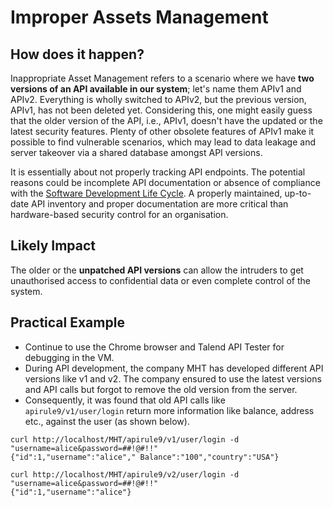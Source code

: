 # Improper Assets Management

## **How does it happen?**
Inappropriate Asset Management refers to a scenario where we have **two versions of an API available in our system**; let's name them APIv1 and APIv2. Everything is wholly switched to APIv2, but the previous version, APIv1, has not been deleted yet. Considering this, one might easily guess that the older version of the API, i.e., APIv1, doesn't have the updated or the latest security features. Plenty of other obsolete features of APIv1 make it possible to find vulnerable scenarios, which may lead to data leakage and server takeover via a shared database amongst API versions.

It is essentially about not properly tracking API endpoints. The potential reasons could be incomplete API documentation or absence of compliance with the [Software Development Life Cycle](https://tryhackme.com/room/securesdlc). A properly maintained, up-to-date API inventory and proper documentation are more critical than hardware-based security control for an organisation.  

## **Likely Impact** 

The older or the **unpatched API versions** can allow the intruders to get unauthorised access to confidential data or even complete control of the system. 

## Practical Example  

-   Continue to use the Chrome browser and Talend API Tester for debugging in the VM.  
-   During API development, the company MHT has developed different API versions like v1 and v2. The company ensured to use the latest versions and API calls but forgot to remove the old version from the server.  
-   Consequently, it was found that old API calls like `apirule9/v1/user/login` return more information like balance, address etc., against the user (as shown below).

```
curl http://localhost/MHT/apirule9/v1/user/login -d "username=alice&password=##!@#!!"
{"id":1,"username":"alice"," Balance":"100","country":"USA"}
```

```
curl http://localhost/MHT/apirule9/v2/user/login -d "username=alice&password=##!@#!!"
{"id":1,"username":"alice"}
```